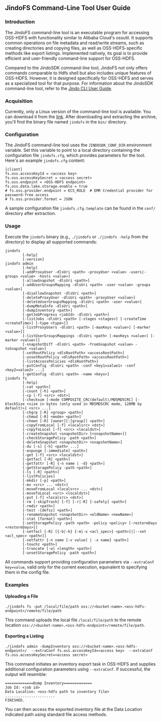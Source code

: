 ## JindoFS Command-Line Tool User Guide

### Introduction

The JindoFS command-line tool is an executable program for accessing OSS-HDFS with functionality similar to Alibaba Cloud's ossutil. It supports common operations on file metadata and read/write streams, such as creating directories and copying files, as well as OSS-HDFS-specific methods like export listings. Implemented natively, its goal is to provide efficient and user-friendly command-line support for OSS-HDFS.

Compared to the JindoSDK command-line tool, JindoFS not only offers commands comparable to Hdfs shell but also includes unique features of OSS-HDFS. However, it is designed specifically for OSS-HDFS and serves as a specialized tool for that purpose. For information about the JindoSDK command-line tool, refer to the [Jindo CLI User Guide](../jindosdk/jindosdk_cli_options.md).

### Acquisition

Currently, only a Linux version of the command-line tool is available. You can download it from the [link](https://jindodata-binary.oss-cn-shanghai.aliyuncs.com/release/6.2.5/jindofs-sdk-6.2.5-linux.tar.gz). After downloading and extracting the archive, you'll find the binary file named `jindofs` in the `bin/` directory.

### Configuration

The JindoFS command-line tool uses the `JINDOSDK_CONF_DIR` environment variable. Set this variable to point to a local directory containing the configuration file `jindofs.cfg`, which provides parameters for the tool. Here's an example `jindofs.cfg` content:
```text
[client]
fs.oss.accessKeyId = <access key>
fs.oss.accessKeySecret = <access secret>
fs.oss.endpoint = <OSS-HDFS endpoint>
fs.oss.data.lake.storage.enable = true
# fs.oss.provider.endpoint = ECS_ROLE  # EMR Credential provider for password-free access
# fs.oss.provider.format = JSON
```
A sample configuration file `jindofs.cfg.template` can be found in the `conf/` directory after extraction.

### Usage

Execute the `jindofs` binary (e.g., `./jindofs` or `./jindofs -help` from the directory) to display all supported commands:
```shell
jindofs
        [-help]
        [-version]
jindofs admin
        [-help]
        [-addProxyUser -dlsUri <path> -proxyUser <value> -users|-groups <value> -hosts <value>] 
        [-allowSnapshot -dlsUri <path>]
        [-addUserGroupsMapping -dlsUri <path> -user <value> -groups <value>]
        [-disallowSnapshot -dlsUri <path>]
        [-deleteProxyUser -dlsUri <path> -proxyUser <value>]
        [-deleteUserGroupsMapping -dlsUri <path> -user <value>]
        [-dumpMetaInfo -dlsUri <path>]
        [-dumpInventory <path>]
        [-getJobProgress <jobId> -dlsUri <path>]
        [-listJobs -dlsUri <path> [-stages <stages>] [-createTime <createTime>] [-type <type>]]
        [-listProxyUsers -dlsUri <path> [-maxKeys <value>] [-marker <value>]]
        [-listUserGroupsMappings -dlsUri <path> [-maxKeys <value>] [-marker <value>]]
        [-snapshotDiff -dlsUri <path> -fromSnapshot <value> -toSnapshot <value>]
        [-setRootPolicy <dlsRootPath> <accessRootPath>]
        [-unsetRootPolicy <dlsRootPath> <accessRootPath>]
        [-listAccessPolicies <dlsRootPath>]
        [-putConfig -dlsUri <path> -conf <key1=value1> -conf <key2=value2> ...]
        [-getConfig -dlsUri <path> -name <keys>]
jindofs fs
        [-help]
        [-cat <path>]
        [-count [-h] <path>]
        [-cp [-f] <src> <dst>]
        [-checksum [-mode COMPOSITE_CRC(default)/MD5MD5CRC] [-blockSize <size in bytes (only used in MD5MD5CRC mode, 128MB by default)>] <src> ...]
        [-chgrp [-R] <group> <path>]
        [-chmod [-R] <mode> <path>]
        [-chown [-R] [owner][:[group]] <path>]
        [-copyFromLocal [-f] <localsrc> <dst>]
        [-copyToLocal [-f] <src> <localdst>]
        [-createSnapshot <snapshotDir> [<snapshotName>]]
        [-checkStoragePolicy -path <path>]
        [-deleteSnapshot <snapshotDir> <snapshotName>]
        [-du [-s] [-h] <path> ...]
        [-expunge [-immediate] <path>]
        [-get [-f] <src> <localdst>]
        [-getfacl [-R] <path>]
        [-getfattr [-R] {-n name | -d} <path>]
        [-getStoragePolicy -path <path>]
        [-ls [-R] <path>]
        [-listPolicies]
        [-mkdir [-p] <path>]
        [-mv <src> ... <dst>]
        [-moveFromLocal <localsrc> ... <dst>]
        [-moveToLocal <src> <localdst>]
        [-put [-f] <localsrc> <dst>]
        [-rm [-skipTrash] [-f] [-r|-R] [-safely] <path>]
        [-rmdir <path>]
        [-test -[defsz] <path>]
        [-renameSnapshot <snapshotDir> <oldName> <newName>]
        [-stat [format] <path>]
        [-setStoragePolicy -path <path> -policy <policy> [-restoreDays <restoreDays>]]
        [-setfacl [-R] [{-b|-k} {-m|-x <acl_spec>} <path>]|[--set <acl_spec> <path>]]
        [-setfattr {-n name [-v value] | -x name} <path>]
        [-touchz <path>]
        [-truncate [-w] <length> <path>]
        [-unsetStoragePolicy -path <path>]
```
All commands support providing configuration parameters via `--extraConf key=value`, valid only for the current execution, equivalent to specifying them in the config file.

### Examples

#### Uploading a File

```shell
./jindofs fs -put /local/file/path oss://<bucket-name>.<oss-hdfs-endpoint>/remote/file/path
```
This command uploads the local file `/local/file/path` to the remote location `oss://<bucket-name>.<oss-hdfs-endpoint>/remote/file/path`.

#### Exporting a Listing

```shell
./jindofs admin -dumpInventory oss://<bucket-name>.<oss-hdfs-endpoint>/  --extraConf fs.oss.accessKeyId=<access key>  --extraConf fs.oss.accessKeySecret=<access secret>
```
This command initiates an inventory export task in OSS-HDFS and supplies additional configuration parameters using `--extraConf`. If successful, the output will resemble:
```shell
=============Dump Inventory=============
Job Id: <job id>
Data Location: <oss-hdfs path to inventory file>
.......................
FINISHED.
```
You can then access the exported inventory file at the Data Location indicated path using standard file access methods.